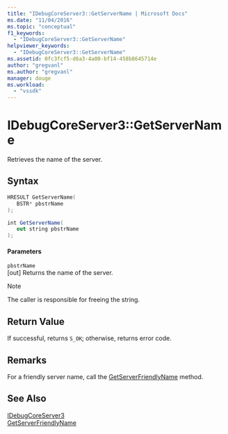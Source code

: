 ```yaml
---
title: "IDebugCoreServer3::GetServerName | Microsoft Docs"
ms.date: "11/04/2016"
ms.topic: "conceptual"
f1_keywords: 
  - "IDebugCoreServer3::GetServerName"
helpviewer_keywords: 
  - "IDebugCoreServer3::GetServerName"
ms.assetid: 0fc3fcf5-d6a3-4a00-bf14-458b8645714e
author: "gregvanl"
ms.author: "gregvanl"
manager: douge
ms.workload: 
  - "vssdk"
---
```

# IDebugCoreServer3::GetServerName
Retrieves the name of the server.  
  
## Syntax  
  
```cpp  
HRESULT GetServerName(  
   BSTR* pbstrName  
);  
```  
  
```csharp  
int GetServerName(  
   out string pbstrName  
);  
```  
  
#### Parameters  
 `pbstrName`  
 [out] Returns the name of the server.  
  
> [!NOTE]
>  The caller is responsible for freeing the string.  
  
## Return Value  
 If successful, returns `S_OK`; otherwise, returns error code.  
  
## Remarks  
 For a friendly server name, call the [GetServerFriendlyName](../../../extensibility/debugger/reference/idebugcoreserver3-getserverfriendlyname.md) method.  
  
## See Also  
 [IDebugCoreServer3](../../../extensibility/debugger/reference/idebugcoreserver3.md)   
 [GetServerFriendlyName](../../../extensibility/debugger/reference/idebugcoreserver3-getserverfriendlyname.md)